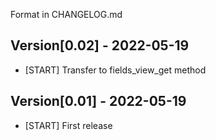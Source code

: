 Format in CHANGELOG.md

## Version[0.02] - 2022-05-19

- [START] Transfer to fields_view_get method

## Version[0.01] - 2022-05-19

- [START] First release

